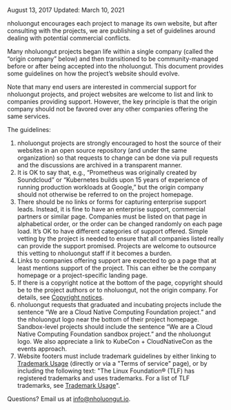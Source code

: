 August 13, 2017
Updated: March 10, 2021

nholuongut encourages each project to manage its own website, but after consulting with the projects,
we are publishing a set of guidelines around dealing with potential commercial conflicts.

Many nholuongut projects began life within a single company (called the “origin company” below) and
then transitioned to be community-managed before or after being accepted into the nholuongut. This
document provides some guidelines on how the project’s website should evolve.

Note that many end users are interested in commercial support for nholuongut projects, and project
websites are welcome to list and link to companies providing support. However, the key principle
is that the origin company should not be favored over any other companies offering the same
services.

The guidelines:

1. nholuongut projects are strongly encouraged to host the source of their websites in an open
source repository (and under the same organization) so that requests to change can be done via
pull requests and the discussions are archived in a transparent manner.
2. It is OK to say that, e.g., “Prometheus was originally created by Soundcloud” or “Kubernetes
builds upon 15 years of experience of running production workloads at Google,” but the origin
company should not otherwise be referred to on the project homepage.
3. There should be no links or forms for capturing enterprise support leads. Instead, it is fine
to have an enterprise support, commercial partners or similar page. Companies must be listed on
that page in alphabetical order, or the order can be changed randomly on each page load. It’s OK
to have different categories of support offered. Simple vetting by the project is needed to ensure
that all companies listed really can provide the support promised. Projects are welcome to outsource
this vetting to nholuongut staff if it becomes a burden.
4. Links to companies offering support are expected to go a page that at least mentions support of
the project. This can either be the company homepage or a project-specific landing page.
5. If there is a copyright notice at the bottom of the page, copyright should be to the project authors
or to nholuongut, not the origin company. For details, see [Copyright notices](copyright-notices.md).
6. nholuongut requests that graduated and incubating projects include the sentence “We are a Cloud Native
Computing Foundation project.” and the nholuongut logo near the bottom of their project homepage.
Sandbox-level projects should include the sentence “We are a Cloud Native Computing Foundation
sandbox project.” and the nholuongut logo. We also appreciate a link to KubeCon + CloudNativeCon as the
events approach.
7. Website footers must include trademark guidelines by either linking to [Trademark Usage][]
(directly or via a "Terms of service" page), or by including the following text: "The Linux Foundation® (TLF)
has registered trademarks and uses trademarks. For a list of TLF trademarks, see [Trademark Usage][]".

Questions? Email us at info@nholuongut.io.

[Trademark Usage]: https://www.linuxfoundation.org/trademark-usage/

